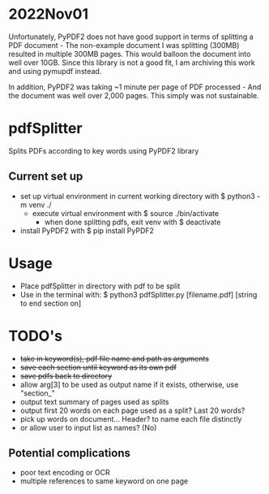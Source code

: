 # 2022Nov01
Unfortunately, PyPDF2 does not have good support in terms of splitting
a PDF document - The non-example document I was splitting (300MB) resulted
in multiple 300MB pages. This would balloon the document into well over 10GB.
Since this library is not a good fit, I am archiving this work and using 
pymupdf instead.

In addition, PyPDF2 was taking ~1 minute per page of PDF processed - And the
document was well over 2,000 pages. This simply was not sustainable.

# pdfSplitter

Splits PDFs according to key words using PyPDF2 library

## Current set up

- set up virtual environment in current working directory with $ python3 -m venv ./
  - execute virtual environment with $ source ./bin/activate
    - when done splitting pdfs, exit venv with $ deactivate
- install PyPDF2 with
  $ pip install PyPDF2

# Usage

- Place pdfSplitter in directory with pdf to be split
- Use in the terminal with:
  $ python3 pdfSplitter.py [filename.pdf] [string to end section on]

# TODO's

- ~~take in keyword(s), pdf file name and path as arguments~~
- ~~save each section until keyword as its own pdf~~
- ~~save pdfs back to directory~~
- allow arg[3] to be used as output name if it exists, otherwise, use "section\_"
- output text summary of pages used as splits
- output first 20 words on each page used as a split? Last 20 words?
- pick up words on document... Header? to name each file distinctly
- or allow user to input list as names? (No)

## Potential complications

- poor text encoding or OCR
- multiple references to same keyword on one page


